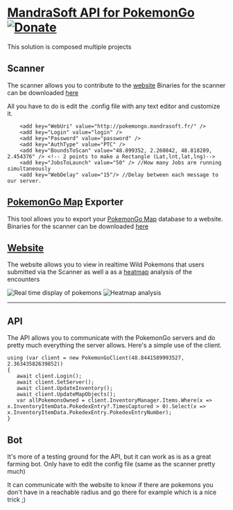 [MandraSoft API for PokemonGo](https://github.com/Mandrakia/Mandrasoft.PokemonGo)[![Donate](https://img.shields.io/badge/Donate-PayPal-green.svg)](https://paypal.me/MandraSoft)
=====


This solution is composed multiple projects


Scanner
-------------
The scanner allows you to contribute to the [website](#website)
Binaries for the scanner can be downloaded [here](http://pokemongo.mandrasoft.fr/releases/Pokescanner.zip)

All you have to do is edit the .config file with any text editor and customize it.
```
    <add key="WebUri" value="http://pokemongo.mandrasoft.fr/" />
    <add key="Login" value="login" />
    <add key="Password" value="password" />
    <add key="AuthType" value="PTC" />
    <add key="BoundsToScan" value="48.899352, 2.260842, 48.818289, 2.454376" /> <!-- 2 points to make a Rectangle (Lat,lnt,lat,lng)-->
    <add key="JobsToLaunch" value="50" /> //How many Jobs are running simultaneously
    <add key="WebDelay" value="15"/> //Delay between each message to our server.
```
[PokemonGo Map](https://github.com/AHAAAAAAA/PokemonGo-Map) Exporter
-------------
This tool allows you to export your [PokemonGo Map](https://github.com/AHAAAAAAA/PokemonGo-Map)  database to a website.
Binaries for the scanner can be downloaded [here](http://pokemongo.mandrasoft.fr/releases/PokemonGoExporter.zip)

[Website](http://pokemongo.mandrasoft.fr/)
-------------

The website allows you to view in realtime Wild Pokemons that users submitted via the Scanner as well a as a [heatmap](http://pokemongo.mandrasoft.fr/heatmap.html) analysis of the encounters

![Real time display of pokemons](http://i.imgur.com/fcFXnef.png)
![Heatmap analysis](http://i.imgur.com/ERp0yXW.jpg)

----------
API
-------------
The API allows you to communicate with the PokemonGo servers and do pretty much everything the server allows.
Here's a simple use of the client.

```
using (var client = new PokemonGoClient(48.8441589993527, 2.36343582639852))
{
   await client.Login();
   await client.SetServer();
   await client.UpdateInventory();
   await client.UpdateMapObjects();
   var allPokemonsOwned = client.InventoryManager.Items.Where(x => x.InventoryItemData.PokedexEntry?.TimesCaptured > 0).Select(x => x.InventoryItemData.PokedexEntry.PokedexEntryNumber);
}
```

Bot
----------

It's more of a testing ground for the API, but it can work as is as a great farming bot.
Only have to edit the config file (same as the scanner pretty much)

It can communicate with the website to know if there are pokemons you don't have in a reachable radius and go there for example which is a nice trick ;)